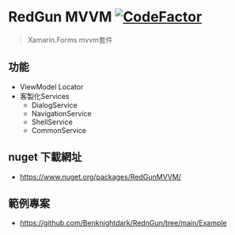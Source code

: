 # RedGun MVVM [![CodeFactor](https://www.codefactor.io/repository/github/benknightdark/redngun/badge)](https://www.codefactor.io/repository/github/benknightdark/redngun)
> Xamarin.Forms mvvm套件
## 功能
- ViewModel Locator
- 客製化Services
  - DialogService
  - NavigationService
  - ShellService
  - CommonService
## nuget 下載網址
- https://www.nuget.org/packages/RedGunMVVM/
## 範例專案
- https://github.com/Benknightdark/RednGun/tree/main/Example
